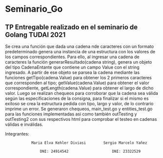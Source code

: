 # Seminario_Go

 ## TP Entregable realizado en el seminario de Golang TUDAI 2021

 Se crea una función que dada una cadena nde caracteres con un formato predeterminado genera una instancia de una estructura con los valores de los campos correspondientes.
 Para ello, al ingresar una cadena de caracteres la función generarResultado(cadena string), genera un objeto del tipo CadenaEntante que contiene un campo Value con el string ingresado.
 A partir de ese objeto se parsea la cadena mediante las funciones getTipo(cadena.Value) para obtener los 2 primeros caracteres que corresponden al tipo; getValue(cadena.Value) para obtener el valor correspondiente, getLength(cadena.Value) para obtener el largo de dicho valor.
 Luego se realizan chequeos para corroborar que la cadena sea válida según las especificaciones de la consigna, para finalizar si el mismo es exitoso se crea la estructura pedida con tipo, largo y valor,
 de lo contrario imprime un error.
 Se generaron chequeos, main_test.go y entities_test.go para las funciones implementadas asi como también outTesting y outTesting2 con sus respectivos html para comprobar el testeo en cadenas válidas e inválidas.


 Integrantes:
 
                Maria Elva Kehler Diviasi        Sergio Marcelo Yañez 
 
                    DNI: 24914542                    DNI: 23322529
